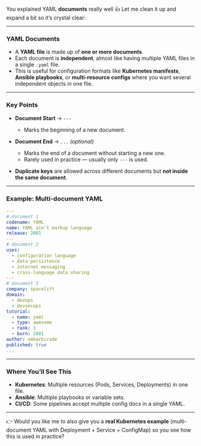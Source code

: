 You explained YAML **documents** really well 👍 Let me clean it up and expand a bit so it’s crystal clear:

---

### YAML Documents

* A **YAML file** is made up of **one or more documents**.
* Each document is **independent**, almost like having multiple YAML files in a single `.yaml` file.
* This is useful for configuration formats like **Kubernetes manifests**, **Ansible playbooks**, or **multi-resource configs** where you want several independent objects in one file.

---

### Key Points

* **Document Start** → `---`

  * Marks the beginning of a new document.
* **Document End** → `...` *(optional)*

  * Marks the end of a document without starting a new one.
  * Rarely used in practice — usually only `---` is used.
* **Duplicate keys** are allowed across different documents but **not inside the same document**.

---

### Example: Multi-document YAML

```yaml
---
# document 1
codename: YAML
name: YAML ain't markup language
release: 2001
---
# document 2
uses:
  - configuration language
  - data persistence
  - internet messaging
  - cross-language data sharing
---
# document 3
company: spacelift
domain:
  - devops
  - devsecops
tutorial:
  - name: yaml
  - type: awesome
  - rank: 1
  - born: 2001
author: omkarbirade
published: true
...
```

---

### Where You’ll See This

* **Kubernetes**: Multiple resources (Pods, Services, Deployments) in one file.
* **Ansible**: Multiple playbooks or variable sets.
* **CI/CD**: Some pipelines accept multiple config docs in a single YAML.

---

👉 Would you like me to also give you a **real Kubernetes example** (multi-document YAML with Deployment + Service + ConfigMap) so you see how this is used in practice?
